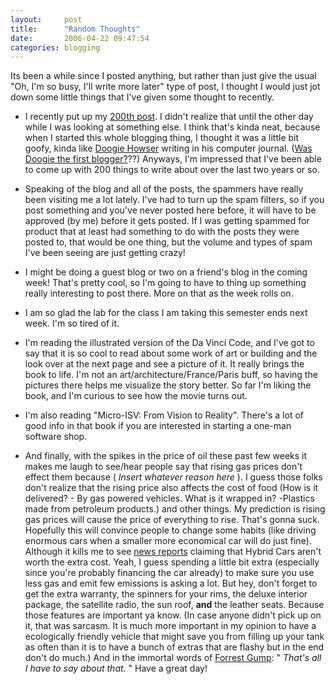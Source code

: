 ```yaml
---
layout:     post
title:      "Random Thoughts"
date:       2006-04-22 09:47:54
categories: blogging
---
```

Its been a while since I posted anything, but rather than just give the usual "Oh, I'm so busy, I'll write more later" type of post, I thought I would just jot down some little things that I've given some thought to recently. 
* I recently put up my [200th post](http://ironboundsoftware.com/blog/2006/04/01/time-and-distance/). I didn't realize that until the other day while I was looking at something else. I think that's kinda neat, because when I started this whole blogging thing, I thought it was a little bit goofy, kinda like [Doogie Howser](http://www.imdb.com/title/tt0096569/) writing in his computer journal. ([Was Doogie the first blogger?](http://www.kottke.org/05/03/bloggie-howser-md)??) Anyways, I'm impressed that I've been able to come up with 200 things to write about over the last two years or so.
  

* Speaking of the blog and all of the posts, the spammers have really been visiting me a lot lately. I've had to turn up the spam filters, so if you post something and you've never posted here before, it will have to be approved (by me) before it gets posted. If I was getting spammed for product that at least had something to do with the posts they were posted to, that would be one thing, but the volume and types of spam I've been seeing are just getting crazy!
  

* I might be doing a guest blog or two on a friend's blog in the coming week! That's pretty cool, so I'm going to have to thing up something really interesting to post there. More on that as the week rolls on.
  

* I am so glad the lab for the class I am taking this semester ends next week. I'm so tired of it.
  

* I'm reading the illustrated version of the Da Vinci Code, and I've got to say that it is so cool to read about some work of art or building and the look over at the next page and see a picture of it. It really brings the book to life. I'm not an art/architecture/France/Paris buff, so having the pictures there helps me visualize the story better. So far I'm liking the book, and I'm curious to see how the movie turns out.
  

* I'm also reading "Micro-ISV: From Vision to Reality". There's a lot of good info in that book if you are interested in starting a one-man software shop.
  

* And finally, with the spikes in the price of oil these past few weeks it makes me laugh to see/hear people say that rising gas prices don't effect them because ( _Insert whatever reason here_ ). I guess those folks don't realize that the rising price also affects the cost of food (How is it delivered? - By gas powered vehicles. What is it wrapped in? -Plastics made from petroleum products.) and other things. My prediction is rising gas prices will cause the price of everything to rise. That's gonna suck. Hopefully this will convince people to change some habits (like driving enormous cars when a smaller more economical car will do just fine). Although it kills me to see [news reports](http://www.cnn.com/2006/AUTOS/04/19/good_fuel_misers/) claiming that Hybrid Cars aren't worth the extra cost. Yeah, I guess spending a little bit extra (especially since you're probably financing the car already) to make sure you use less gas and emit few emissions is asking a lot. But hey, don't forget to get the extra warranty, the spinners for your rims, the deluxe interior package, the satellite radio, the sun roof, **and** the leather seats. Because those features are important ya know. (In case anyone didn't pick up on it, that was sarcasm. It is much more important in my opinion to have a ecologically friendly vehicle that might save you from filling up your tank as often than it is to have a bunch of extras that are flashy but in the end don't do much.) 
And in the immortal words of [Forrest Gump](http://www.imdb.com/title/tt0109830/): " _That's all I have to say about that._ " Have a great day!
